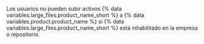 Los usuarios no pueden subir activos {% data variables.large_files.product_name_short %} a {% data variables.product.product_name %} si {% data variables.large_files.product_name_short %} está inhabilitado en la empresa o repositorio.
